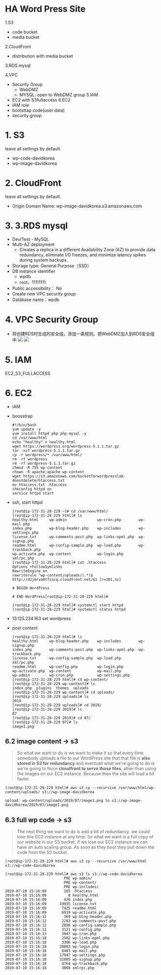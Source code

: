# HA Word Press Site

1.S3
  - code bucket
  - media bucket
  
2.CloudFront
  - distribution with media bucket
  
3.RDS mysql

4.VPC
  - Security Group
    - WebDMZ
    - MYSQL: open to WebDMZ group
5.IAM
  - EC2 with S3fullaccess
6.EC2
  - IAM role
  - bootsttap code(user data)
  - security group
  
# 1. S3
leave all settings by default.

- wp-code-davidkorea
- wp-image-davidkorea

# 2. CloudFront
leave all settings by default.

- Origin Domain Name: wp-image-davidkorea.s3.amazonaws.com
# 3. 3.RDS mysql
- Dev/Test - MySQL
- Multi-AZ deployment
  - Creates a replica in a different Availability Zone (AZ) to provide data redundancy, eliminate I/O freezes, and minimize latency spikes during system backups.
- Storage type: General Purpose（SSD）
- DB instance identifier
  - wpdb
  - root，11111111
- Public accessibility： No
- Create new VPC security group
- Database name：wpdb

# 4. VPC Security Group
- 将创建RDS时生成的安全组，添加一条规则。把WebDMZ加入到RDS安全组中
  ![](https://i.loli.net/2019/07/10/5d25b2c1be1c485517.png)
  ![](https://i.loli.net/2019/07/10/5d25b2c1cfffb33967.png)
  
# 5. IAM
EC2_S3_FULLACCESS

# 6. EC2
- IAM
- boosstrap
  ```shell
  #!/bin/bash
  yum update -y
  yum install httpd php php-mysql -y
  cd /var/www/html
  echo "healthy" > healthy.html
  wget https://wordpress.org/wordpress-5.1.1.tar.gz
  tar -xzf wordpress-5.1.1.tar.gz
  cp -r wordpress/* /var/www/html/
  rm -rf wordpress
  rm -rf wordpress-5.1.1.tar.gz
  chmod -R 755 wp-content
  chown -R apache:apache wp-content
  wget https://s3.amazonaws.com/bucketforwordpresslab-donotdelete/htaccess.txt
  mv htaccess.txt .htaccess
  chkconfig httpd on
  service httpd start
  ```
- ssh, start httpd
  ```
  [root@ip-172-31-28-229 ~]# cd /var/www/html/
  [root@ip-172-31-28-229 html]# ls
  healthy.html     wp-admin              wp-cron.php        wp-mail.php
  index.php        wp-blog-header.php    wp-includes        wp-settings.php
  license.txt      wp-comments-post.php  wp-links-opml.php  wp-signup.php
  readme.html      wp-config-sample.php  wp-load.php        wp-trackback.php
  wp-activate.php  wp-content            wp-login.php       xmlrpc.php
  [root@ip-172-31-28-229 html]# cat .htaccess
  Options +FollowSymlinks
  RewriteEngine on
  rewriterule ^wp-content/uploads/(.*)$ http://d2jmrva8tfzxcq.cloudfront.net/$1 [r=301,nc]

  # BEGIN WordPress

  # END WordPress[root@ip-172-31-28-229 html]#
  
  [root@ip-172-31-28-229 html]# systemctl start httpd
  [root@ip-172-31-28-229 html]# systemctl status httpd
  ```
- 13.125.224.163 set wordpress

- post content
  ```
  [root@ip-172-31-28-229 html]# ls
  healthy.html     wp-blog-header.php    wp-includes        wp-signup.php
  index.php        wp-comments-post.php  wp-links-opml.php  wp-trackback.php
  license.txt      wp-config-sample.php  wp-load.php        xmlrpc.php
  readme.html      wp-config.php         wp-login.php
  wp-activate.php  wp-content            wp-mail.php
  wp-admin         wp-cron.php           wp-settings.php
  [root@ip-172-31-28-229 html]# cd wp-content/
  [root@ip-172-31-28-229 wp-content]# ls
  index.php  plugins  themes  uploads
  [root@ip-172-31-28-229 wp-content]# cd uploads/
  [root@ip-172-31-28-229 uploads]# ls
  2019
  [root@ip-172-31-28-229 uploads]# cd 2019/
  [root@ip-172-31-28-229 2019]# ls
  07
  [root@ip-172-31-28-229 2019]# cd 07/
  [root@ip-172-31-28-229 07]# ls
  image1.png
  ```
## 6.2 image content -> s3
  
> So what we want to do is we want to make it so that every time somebody uploads a file to our WordPress site that that file is **also stored in S3 for redundancy** and eventuall what we're going to do is we're going to force **cloudfront to serve those files**, ather than using the images on our EC2 instance. Because then the site will load a bit faster.

```
[root@ip-172-31-28-229 html]# aws s3 cp --recursive /var/www/html/wp-content/uploads/ s3://wp-image-davidkorea

upload: wp-content/uploads/2019/07/image1.png to s3://wp-image-davidkorea/2019/07/image1.png
```  
  
  
  
## 6.3 full wp code -> s3
  
> The next thing we want to do is add a bit of redundancy. we could lose this EC2 instance at any time. So what we want is a full copy of our website in our S3 bucket. if we lose our EC2 instance we can have an auto scaling group. As soon as they boot they pull down the code from the S3 bucket.

```
[root@ip-172-31-28-229 html]# aws s3 cp --recursive /var/www/html  s3://wp-code-davidkorea
```
```
[root@ip-172-31-28-229 html]# aws s3 ls s3://wp-code-davidkorea
                           PRE wp-admin/
                           PRE wp-content/
                           PRE wp-includes/
2019-07-10 15:16:09        165 .htaccess
2019-07-10 15:16:09          8 healthy.html
2019-07-10 15:16:09        420 index.php
2019-07-10 15:16:09      19935 license.txt
2019-07-10 15:16:09       7425 readme.html
2019-07-10 15:16:09       6919 wp-activate.php
2019-07-10 15:16:12        369 wp-blog-header.php
2019-07-10 15:16:12       2283 wp-comments-post.php
2019-07-10 15:16:12       2898 wp-config-sample.php
2019-07-10 15:16:12       3121 wp-config.php
2019-07-10 15:16:13       3847 wp-cron.php
2019-07-10 15:16:18       2502 wp-links-opml.php
2019-07-10 15:16:18       3306 wp-load.php
2019-07-10 15:16:18      38883 wp-login.php
2019-07-10 15:16:18       8403 wp-mail.php
2019-07-10 15:16:18      17947 wp-settings.php
2019-07-10 15:16:18      31085 wp-signup.php
2019-07-10 15:16:18       4764 wp-trackback.php
2019-07-10 15:16:18       3068 xmlrpc.php
```
  
  
